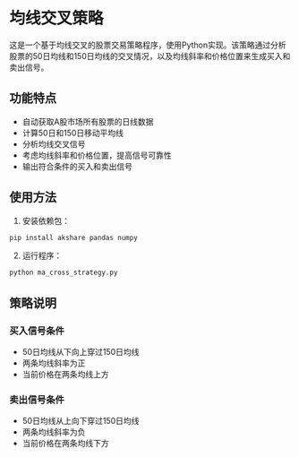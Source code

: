 # 均线交叉策略

这是一个基于均线交叉的股票交易策略程序，使用Python实现。该策略通过分析股票的50日均线和150日均线的交叉情况，以及均线斜率和价格位置来生成买入和卖出信号。

## 功能特点

- 自动获取A股市场所有股票的日线数据
- 计算50日和150日移动平均线
- 分析均线交叉信号
- 考虑均线斜率和价格位置，提高信号可靠性
- 输出符合条件的买入和卖出信号

## 使用方法

1. 安装依赖包：
```bash
pip install akshare pandas numpy
```

2. 运行程序：
```bash
python ma_cross_strategy.py
```

## 策略说明

### 买入信号条件
- 50日均线从下向上穿过150日均线
- 两条均线斜率为正
- 当前价格在两条均线上方

### 卖出信号条件
- 50日均线从上向下穿过150日均线
- 两条均线斜率为负
- 当前价格在两条均线下方